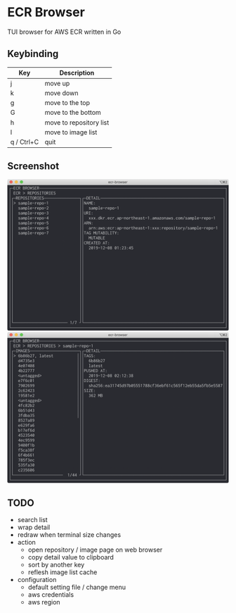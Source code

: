 ECR Browser
====

TUI browser for AWS ECR written in Go

## Keybinding

|Key|Description|
|-|-|
|j|move up|
|k|move down|
|g|move to the top|
|G|move to the bottom|
|h|move to repository list|
|l|move to image list|
|q / Ctrl+C|quit|

## Screenshot

<img src="images/repositories.png">
<img src="images/images.png">

## TODO

- search list
- wrap detail
- redraw when terminal size changes
- action
  - open repository / image page on web browser
  - copy detail value to clipboard
  - sort by another key
  - reflesh image list cache 
- configuration
  - default setting file / change menu
  - aws credentials
  - aws region
